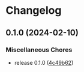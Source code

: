 # Changelog

## 0.1.0 (2024-02-10)


### Miscellaneous Chores

* release 0.1.0 ([4c49b62](https://github.com/yuimarudev/ohno-rewrite/commit/4c49b62b9c7ba0d1edbc825e3adffd46684783d6))
